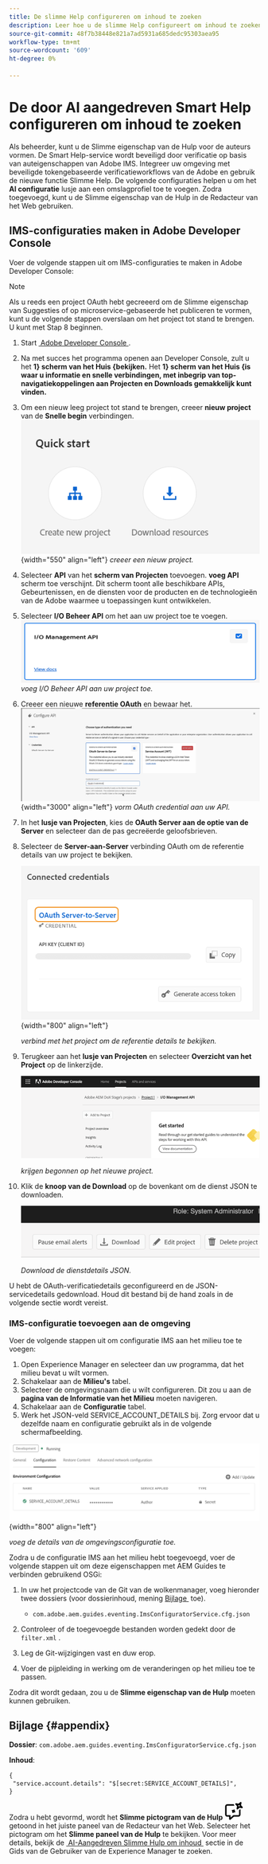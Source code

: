 ```yaml
---
title: De slimme Help configureren om inhoud te zoeken
description: Leer hoe u de slimme Help configureert om inhoud te zoeken
source-git-commit: 48f7b38448e821a7ad5931a685dedc95303aea95
workflow-type: tm+mt
source-wordcount: '609'
ht-degree: 0%

---
```



# De door AI aangedreven Smart Help configureren om inhoud te zoeken

Als beheerder, kunt u de Slimme eigenschap van de Hulp voor de auteurs vormen. De Smart Help-service wordt beveiligd door verificatie op basis van auteigenschappen van Adobe IMS. Integreer uw omgeving met beveiligde tokengebaseerde verificatieworkflows van de Adobe en gebruik de nieuwe functie Slimme Help. De volgende configuraties helpen u om het **AI configuratie** lusje aan een omslagprofiel toe te voegen. Zodra toegevoegd, kunt u de Slimme eigenschap van de Hulp in de Redacteur van het Web gebruiken.

## IMS-configuraties maken in Adobe Developer Console

Voer de volgende stappen uit om IMS-configuraties te maken in Adobe Developer Console:

>[!NOTE]
>
>Als u reeds een project OAuth hebt gecreeerd om de Slimme eigenschap van Suggesties of op microservice-gebaseerde het publiceren te vormen, kunt u de volgende stappen overslaan om het project tot stand te brengen. U kunt met Stap 8 beginnen.

1. Start [&#x200B; Adobe Developer Console &#x200B;](https://developer.adobe.com/console).
1. Na met succes het programma openen aan Developer Console, zult u het **1&rbrace; scherm van het Huis {bekijken.** Het **1} scherm van het Huis &lbrace;is waar u informatie en snelle verbindingen, met inbegrip van top-navigatiekoppelingen aan Projecten en Downloads gemakkelijk kunt vinden.**
1. Om een nieuw leeg project tot stand te brengen, creeer **nieuw project** van de **Snelle begin** verbindingen.
   ![&#x200B; Snelle beginverbindingen &#x200B;](assets/conf-ss-quick-start.png) {width="550" align="left"}
   *creeer een nieuw project.*

1. Selecteer **API** van het **scherm van Projecten** toevoegen.  **voeg API** scherm toe verschijnt. Dit scherm toont alle beschikbare APIs, Gebeurtenissen, en de diensten voor de producten en de technologieën van de Adobe waarmee u toepassingen kunt ontwikkelen.

1. Selecteer **I/O Beheer API** om het aan uw project toe te voegen.
   ![&#x200B; IO Beheer API &#x200B;](assets/confi-ss-io-management.png)
   *voeg I/O Beheer API aan uw project toe.*

1. Creeer een nieuwe **referentie OAuth** en bewaar het.
   ![&#x200B; OAuth credential tegel in vorm API &#x200B;](assets/conf-ss-OAuth-credential.png) {width="3000" align="left"}
   *vorm OAuth credential aan uw API.*

1. In het **lusje van Projecten**, kies de **OAuth Server aan de optie van de Server** en selecteer dan de pas gecreëerde geloofsbrieven.

1. Selecteer de **Server-aan-Server** verbinding OAuth om de referentie details van uw project te bekijken.

   ![&#x200B; verbonden geloofsbrieven &#x200B;](assets/conf-ss-connected-credentials.png) {width="800" align="left"}

   *verbind met het project om de referentie details te bekijken.*

1. Terugkeer aan het **lusje van Projecten** en selecteer **Overzicht van het Project** op de linkerzijde.

   <img src="assets/project-overview.png" alt="projectoverzicht" width="500">

   *krijgen begonnen op het nieuwe project.*

1. Klik de **knoop van de Download** op de bovenkant om de dienst JSON te downloaden.

   <img src="assets/download-json.png" alt="download json" width="500">

   *Download de dienstdetails JSON.*

U hebt de OAuth-verificatiedetails geconfigureerd en de JSON-servicedetails gedownload. Houd dit bestand bij de hand zoals in de volgende sectie wordt vereist.

### IMS-configuratie toevoegen aan de omgeving

Voer de volgende stappen uit om configuratie IMS aan het milieu toe te voegen:

1. Open Experience Manager en selecteer dan uw programma, dat het milieu bevat u wilt vormen.
1. Schakelaar aan de **Milieu&#39;s** tabel.
1. Selecteer de omgevingsnaam die u wilt configureren. Dit zou u aan de **pagina van de Informatie van het Milieu** moeten navigeren.
1. Schakelaar aan de **Configuratie** tabel.
1. Werk het JSON-veld SERVICE_ACCOUNT_DETAILS bij. Zorg ervoor dat u dezelfde naam en configuratie gebruikt als in de volgende schermafbeelding.

![&#x200B; de configuratie van de de dienstrekening van ims &#x200B;](assets/ims-service-account-config.png){width="800" align="left"}


*voeg de details van de omgevingsconfiguratie toe.*




Zodra u de configuratie IMS aan het milieu hebt toegevoegd, voer de volgende stappen uit om deze eigenschappen met AEM Guides te verbinden gebruikend OSGi:

1. In uw het projectcode van de Git van de wolkenmanager, voeg hieronder twee dossiers (voor dossierinhoud, mening [&#x200B; Bijlage &#x200B;](#appendix) toe).

   * `com.adobe.aem.guides.eventing.ImsConfiguratorService.cfg.json`

1. Controleer of de toegevoegde bestanden worden gedekt door de `filter.xml` .
1. Leg de Git-wijzigingen vast en duw erop.
1. Voer de pijpleiding in werking om de veranderingen op het milieu toe te passen.

Zodra dit wordt gedaan, zou u de **Slimme eigenschap van de Hulp** moeten kunnen gebruiken.



## Bijlage {#appendix}

**Dossier**:
`com.adobe.aem.guides.eventing.ImsConfiguratorService.cfg.json`

**Inhoud**:

```
{
 "service.account.details": "$[secret:SERVICE_ACCOUNT_DETAILS]",
}
```


Zodra u hebt gevormd, wordt het **Slimme pictogram van de Hulp** ![&#x200B; Slimme Hulp &#x200B;](assets/smart-help-icon.svg) getoond in het juiste paneel van de Redacteur van het Web. Selecteer het pictogram om het **Slimme paneel van de Hulp** te bekijken.
Voor meer details, bekijk de [&#x200B; AI-Aangedreven Slimme Hulp om inhoud &#x200B;](../user-guide/ai-based-smart-help.md) sectie in de Gids van de Gebruiker van de Experience Manager te zoeken.

